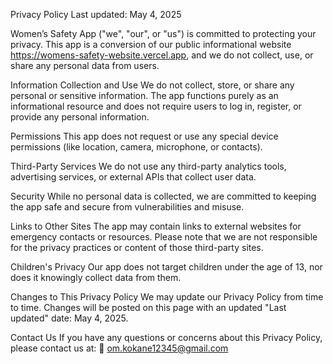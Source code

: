 Privacy Policy
Last updated: May 4, 2025

Women’s Safety App ("we", "our", or "us") is committed to protecting your privacy. This app is a conversion of our public informational website https://womens-safety-website.vercel.app, and we do not collect, use, or share any personal data from users.

Information Collection and Use
We do not collect, store, or share any personal or sensitive information. The app functions purely as an informational resource and does not require users to log in, register, or provide any personal information.

Permissions
This app does not request or use any special device permissions (like location, camera, microphone, or contacts).

Third-Party Services
We do not use any third-party analytics tools, advertising services, or external APIs that collect user data.

Security
While no personal data is collected, we are committed to keeping the app safe and secure from vulnerabilities and misuse.

Links to Other Sites
The app may contain links to external websites for emergency contacts or resources. Please note that we are not responsible for the privacy practices or content of those third-party sites.

Children's Privacy
Our app does not target children under the age of 13, nor does it knowingly collect data from them.

Changes to This Privacy Policy
We may update our Privacy Policy from time to time. Changes will be posted on this page with an updated "Last updated" date: May 4, 2025.

Contact Us
If you have any questions or concerns about this Privacy Policy, please contact us at:
📧 om.kokane12345@gmail.com
